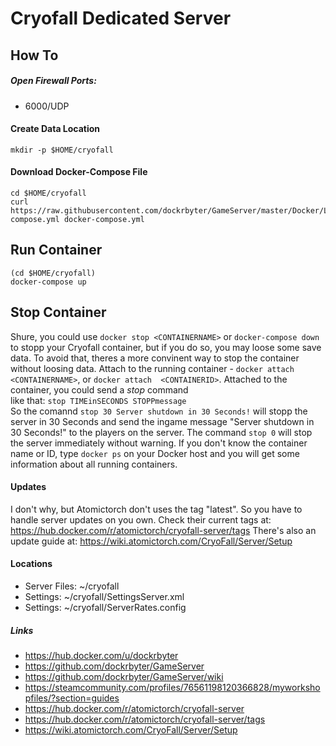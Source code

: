 # Cryofall Dedicated Server
## How To

##### Open Firewall Ports:
 - 6000/UDP

#### Create Data Location
```
mkdir -p $HOME/cryofall
 ```

#### Download Docker-Compose File
```
cd $HOME/cryofall
curl https://raw.githubusercontent.com/dockrbyter/GameServer/master/Docker/Linux/Cryofall/docker-compose.yml docker-compose.yml
 ```

## Run Container
```
(cd $HOME/cryofall)
docker-compose up
 ```

## Stop Container
Shure, you could use `docker stop <CONTAINERNAME>` or `docker-compose down` to stopp your Cryofall container, but if you do so, you may loose some save data. To avoid that, theres a more convinent way to stop the container without loosing data. Attach to the running container - `docker attach  <CONTAINERNAME>`, or `docker attach  <CONTAINERID>`. Attached to the container, you could send a *stop* command  
like that: `stop TIMEinSECONDS STOPPmessage`  
So the comannd `stop 30 Server shutdown in 30 Seconds!` will stopp the server in 30 Seconds and send the ingame message "Server shutdown in 30 Seconds!" to the players on the server. The command `stop 0` will stop the server immediately without warning. If you don't know the container name or ID, type `docker ps` on your Docker host and you will get some information about all running containers.

#### Updates
I don't why, but Atomictorch don't uses the tag "latest". So you have to handle server updates on you own. Check their current tags at: https://hub.docker.com/r/atomictorch/cryofall-server/tags
There's also an update guide at: https://wiki.atomictorch.com/CryoFall/Server/Setup

#### Locations
 - Server Files: ~/cryofall
 - Settings:  ~/cryofall/SettingsServer.xml
 - Settings:  ~/cryofall/ServerRates.config

##### Links
 - https://hub.docker.com/u/dockrbyter
 - https://github.com/dockrbyter/GameServer
 - https://github.com/dockrbyter/GameServer/wiki
 - https://steamcommunity.com/profiles/76561198120366828/myworkshopfiles/?section=guides
 - https://hub.docker.com/r/atomictorch/cryofall-server
 - https://hub.docker.com/r/atomictorch/cryofall-server/tags
 - https://wiki.atomictorch.com/CryoFall/Server/Setup
 
